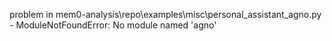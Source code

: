 problem in mem0-analysis\repo\examples\misc\personal_assistant_agno.py - ModuleNotFoundError: No module named 'agno'
